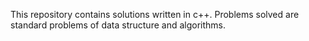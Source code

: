 This repository contains solutions written in c++. Problems solved are standard problems of data structure and algorithms.
